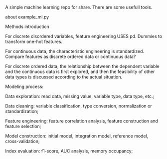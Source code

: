 A simple machine learning repo for share. There are some usefull tools.

about example_ml.py

Methods introduction

For discrete disordered variables, feature engineering USES pd. Dummies to transform one-hot features.

For continuous data, the characteristic engineering is standardized. Compare features as discrete ordered data or continuous data?

For discrete ordered data, the relationship between the dependent variable and the continuous data is first explored, and then the feasibility of other data types is discussed according to the actual situation.

Modeling process:

Data exploration: read data, missing value, variable type, data type, etc.;

Data cleaning: variable classification, type conversion, normalization or standardization;

Feature engineering: feature correlation analysis, feature construction and feature selection;

Model construction: initial model, integration model, reference model, cross-validation;

Index evaluation: f1-score, AUC analysis, memory occupancy;

